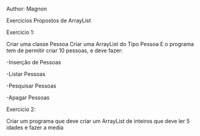 Author: Magnon

Exercicios Propostos de ArrayList

Exercicio 1:


Criar uma classe Pessoa
Criar uma ArrayList do Tipo Pessoa
E o programa tem de permitir criar 10 pessoas, e deve fazer:

  -Inserção de Pessoas
  
  -Listar Pessoas
  
  -Pesquisar Pessoas
  
  -Apagar Pessoas
  

Exercicio 2:

Criar um programa que deve criar um ArrayList de inteiros que deve ler 5 idades
e fazer a media
